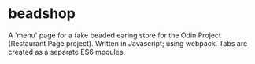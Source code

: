 # beadshop
A 'menu' page for a fake beaded earing store for the Odin Project (Restaurant Page project). Written in Javascript; using webpack. Tabs are created as a separate ES6 modules.
